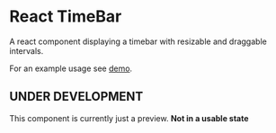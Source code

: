 
# React TimeBar

A react component displaying a timebar with resizable and draggable intervals.

For an example usage see [demo](/demos/basic/main.js).

## UNDER DEVELOPMENT

This component is currently just a preview.
__Not in a usable state__
